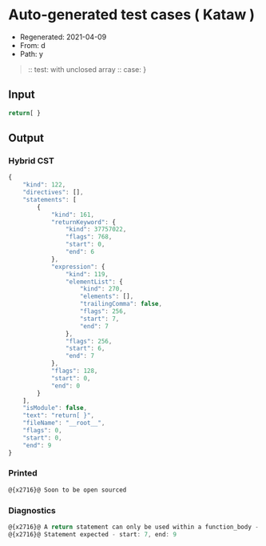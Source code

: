 # Auto-generated test cases ( Kataw )
- Regenerated: 2021-04-09
- From: d
- Path: y
> :: test: with unclosed array
> :: case: }
## Input

`````js
return[ }
`````

## Output

### Hybrid CST

```javascript
{
    "kind": 122,
    "directives": [],
    "statements": [
        {
            "kind": 161,
            "returnKeyword": {
                "kind": 37757022,
                "flags": 768,
                "start": 0,
                "end": 6
            },
            "expression": {
                "kind": 119,
                "elementList": {
                    "kind": 270,
                    "elements": [],
                    "trailingComma": false,
                    "flags": 256,
                    "start": 7,
                    "end": 7
                },
                "flags": 256,
                "start": 6,
                "end": 7
            },
            "flags": 128,
            "start": 0,
            "end": 0
        }
    ],
    "isModule": false,
    "text": "return[ }",
    "fileName": "__root__",
    "flags": 0,
    "start": 0,
    "end": 9
}
```

### Printed

```javascript
@{x2716}@ Soon to be open sourced
```

### Diagnostics

```javascript
@{x2716}@ A return statement can only be used within a function_body - start: 0, end: 6
@{x2716}@ Statement expected - start: 7, end: 9

```

